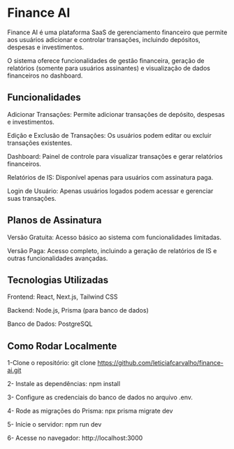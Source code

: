 # Finance AI
Finance AI é uma plataforma SaaS de gerenciamento financeiro que permite aos usuários adicionar e controlar transações, incluindo depósitos, despesas e investimentos.

O sistema oferece funcionalidades de gestão financeira, geração de relatórios (somente para usuários assinantes) e visualização de dados financeiros no dashboard.


## Funcionalidades
Adicionar Transações: Permite adicionar transações de depósito, despesas e investimentos.

Edição e Exclusão de Transações: Os usuários podem editar ou excluir transações existentes.

Dashboard: Painel de controle para visualizar transações e gerar relatórios financeiros.

Relatórios de IS: Disponível apenas para usuários com assinatura paga.

Login de Usuário: Apenas usuários logados podem acessar e gerenciar suas transações.

## Planos de Assinatura
Versão Gratuita: Acesso básico ao sistema com funcionalidades limitadas.

Versão Paga: Acesso completo, incluindo a geração de relatórios de IS e outras funcionalidades avançadas.

## Tecnologias Utilizadas
Frontend: React, Next.js, Tailwind CSS

Backend: Node.js, Prisma (para banco de dados)

Banco de Dados: PostgreSQL

## Como Rodar Localmente

1-Clone o repositório:
git clone https://github.com/leticiafcarvalho/finance-ai.git

2- Instale as dependências:
npm install

3- Configure as credenciais do banco de dados no arquivo .env.

4- Rode as migrações do Prisma:
npx prisma migrate dev

5- Inicie o servidor:
npm run dev

6- Acesse no navegador: http://localhost:3000
